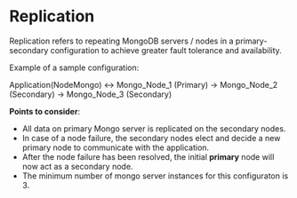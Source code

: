 # Replication

Replication refers to repeating MongoDB servers / nodes in a primary-secondary configuration to achieve greater fault tolerance and availability.

Example of a sample configuration:

Application(NodeMongo) <-> Mongo_Node_1 (Primary) -> Mongo_Node_2 (Secondary) -> Mongo_Node_3 (Secondary)

**Points to consider**:

* All data on primary Mongo server is replicated on the secondary nodes.
* In case of a node failure, the secondary nodes elect and decide a new primary node to communicate with the application.
* After the node failure has been resolved, the initial **primary** node will now act as a secondary node.
* The minimum number of mongo server instances for this configuraton is 3.
